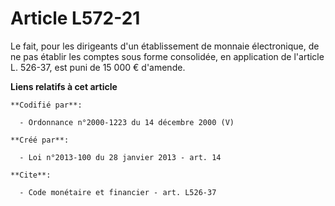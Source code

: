# Article L572-21

Le fait, pour les dirigeants d'un établissement de monnaie électronique, de ne pas établir les comptes sous forme consolidée,
en application de l'article L. 526-37, est puni de 15 000 € d'amende.

**Liens relatifs à cet article**

	**Codifié par**:

	  - Ordonnance n°2000-1223 du 14 décembre 2000 (V)

	**Créé par**:

	  - Loi n°2013-100 du 28 janvier 2013 - art. 14

	**Cite**:

	  - Code monétaire et financier - art. L526-37
